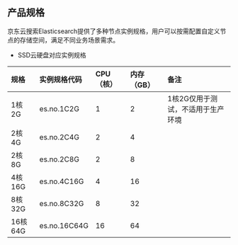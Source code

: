 ## 产品规格
京东云搜索Elasticsearch提供了多种节点实例规格，用户可以按需配置自定义节点的存储空间，满足不同业务场景需求。

- SSD云硬盘对应实例规格

规格|实例规格代码|CPU（核）|内存（GB）|备注
:---|:--|:--|:---|:---
1核2G|es.no.1C2G|1|2 |1核2G仅用于测试，不适用于生产环境
2核4G|es.no.2C4G|2|4 |
2核8G|es.no.2C8G|2|	8 |
4核16G|es.no.4C16G|4| 16 |
8核32G|es.no.8C32G|8|	32 |
16核64G|es.no.16C64G|16|	64 |

